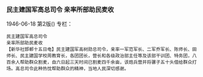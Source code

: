 ### 民主建国军高总司令  亲率所部助民麦收

1946-06-18
第2版()
专栏：

    民主建国军高总司令
    亲率所部助民麦收
    【新华社邯郸十五日电】民主建国军高树勋总司令，亲率一军范军长、二军乔军长、陈师长、田师长、民主建国学校周教育长，各团团长，营长和各级政治部主任等及该部干训团、特务团，八百余人帮助群众割麦，自六日起三天时间已割麦四千余亩，该炮兵营并将骡子五十头借给群众打场。高总司令此种热忱帮助群众的精神，当地人民深切感谢。
